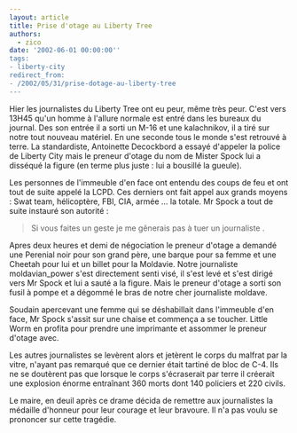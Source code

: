 ```yaml
---
layout: article
title: Prise d'otage au Liberty Tree
authors:
  - zico
date: '2002-06-01 00:00:00''
tags:
- liberty-city
redirect_from:
- /2002/05/31/prise-dotage-au-liberty-tree
---
```


Hier les journalistes du Liberty Tree ont eu peur, même très peur. C'est vers 13H45 qu'un homme à l'allure normale est entré dans les bureaux du journal. Des son entrée il a sorti un M-16 et une kalachnikov, il a tiré sur notre tout nouveau matériel. En une seconde tous le monde s'est retrouvé à terre. La standardiste, Antoinette Decockbord a essayé d'appeler la police de Liberty City mais le preneur d'otage du nom de Mister Spock lui a disséqué la figure (en terme plus juste : lui a bousillé la gueule).

Les personnes de l'immeuble d'en face ont entendu des coups de feu et ont tout de suite appelé la LCPD. Ces derniers ont fait appel aux grands moyens : Swat team, hélicoptère, FBI, CIA, armée ... la totale. Mr Spock a tout de suite instauré son autorité :

> Si vous faites un geste je me gênerais pas à tuer un journaliste .

Apres deux heures et demi de négociation le preneur d'otage a demandé une Perenial noir pour son grand père, une barque pour sa femme et une Cheetah pour lui et un billet pour la Moldavie. Notre journaliste moldavian\_power s'est directement senti visé, il s'est levé et s'est dirigé vers Mr Spock et lui a sauté a la figure. Mais le preneur d'otage a sorti son fusil à pompe et a dégommé le bras de notre cher journaliste moldave.

Soudain apercevant une femme qui se déshabillait dans l'immeuble d'en face, Mr Spock s'assit sur une chaise et commença a se toucher. Little Worm en profita pour prendre une imprimante et assommer le preneur d'otage avec.

Les autres journalistes se levèrent alors et jetèrent le corps du malfrat par la vitre, n'ayant pas remarqué que ce dernier était tartiné de bloc de C-4. Ils ne se doutèrent pas que lorsque le corps s'écraserait par terre il créerait une explosion énorme entraînant 360 morts dont 140 policiers et 220 civils.

Le maire, en deuil après ce drame décida de remettre aux journalistes la médaille d'honneur pour leur courage et leur bravoure. Il n'a pas voulu se prononcer sur cette tragédie.